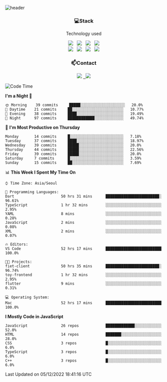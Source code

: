![header](https://capsule-render.vercel.app/api?type=waving&color=gradient&height=200&text=Che-ri&fontAlign=70&fontAlignY=40&animation=twinkling)

<h3 align="center">💻Stack</h3>
<p align="center">Technology used</p>
<div align="center"><img src="https://img.shields.io/badge/HTML5-e74c3c?style=flat-square&logo=HTML5&logoColor=white"></img> &nbsp <img src="https://img.shields.io/badge/CSS3-0A84FF?style=flat-square&logo=CSS3&logoColor=white"></img> &nbsp <img src="https://img.shields.io/badge/tailwind%2Dcss-06B6D4?style=flat-square&logo=tailwindcss&logoColor=white"/></a> &nbsp <img src="https://img.shields.io/badge/styled%2Dcomponents-DB7093?style=flat-square&logo=styled%2Dcomponents&logoColor=white"/></a>
<br><img src="https://img.shields.io/badge/JavaScript-FFCD11?style=flat-square&logo=JavaScript&logoColor=white"></img> &nbsp <img src="https://img.shields.io/badge/React-00BCF6?style=flat-square&logo=React&logoColor=white"></img> &nbsp <img src="https://img.shields.io/badge/Redux-764ABC?style=flat-square&logo=Redux&logoColor=white"/> &nbsp <img src="https://img.shields.io/badge/Zustand-582D3E?style=flat-square&logo=Zustand&logoColor=white"/></a></div> 

<h3 align="center">📫Contact</h3>
<div align="center"><a href="https://cheri.tistory.com/"><img src="https://img.shields.io/badge/Cheri-AD29B6?style=flat-square&logo=Tidal&logoColor=white"/></a> <a href="rnjs1135@gmail.com"> &nbsp <img src="https://img.shields.io/badge/Gmail-EA4335?style=flat-square&logo=Gmail&logoColor=white"/></a></div>

<!--START_SECTION:waka-->
![Code Time](http://img.shields.io/badge/Code%20Time-1%2C894%20hrs%2012%20mins-blue)

**I'm a Night 🦉** 

```text
🌞 Morning    39 commits     █████░░░░░░░░░░░░░░░░░░░░   20.0% 
🌆 Daytime    21 commits     ██░░░░░░░░░░░░░░░░░░░░░░░   10.77% 
🌃 Evening    38 commits     ████░░░░░░░░░░░░░░░░░░░░░   19.49% 
🌙 Night      97 commits     ████████████░░░░░░░░░░░░░   49.74%

```
📅 **I'm Most Productive on Thursday** 

```text
Monday       14 commits     █░░░░░░░░░░░░░░░░░░░░░░░░   7.18% 
Tuesday      37 commits     ████░░░░░░░░░░░░░░░░░░░░░   18.97% 
Wednesday    39 commits     █████░░░░░░░░░░░░░░░░░░░░   20.0% 
Thursday     44 commits     █████░░░░░░░░░░░░░░░░░░░░   22.56% 
Friday       39 commits     █████░░░░░░░░░░░░░░░░░░░░   20.0% 
Saturday     7 commits      █░░░░░░░░░░░░░░░░░░░░░░░░   3.59% 
Sunday       15 commits     ██░░░░░░░░░░░░░░░░░░░░░░░   7.69%

```


📊 **This Week I Spent My Time On** 

```text
⌚︎ Time Zone: Asia/Seoul

💬 Programming Languages: 
Dart                     50 hrs 31 mins      ████████████████████████░   96.61% 
TypeScript               1 hr 32 mins        ░░░░░░░░░░░░░░░░░░░░░░░░░   2.95% 
YAML                     8 mins              ░░░░░░░░░░░░░░░░░░░░░░░░░   0.28% 
JavaScript               2 mins              ░░░░░░░░░░░░░░░░░░░░░░░░░   0.08% 
XML                      2 mins              ░░░░░░░░░░░░░░░░░░░░░░░░░   0.07%

🔥 Editors: 
VS Code                  52 hrs 17 mins      █████████████████████████   100.0%

🐱‍💻 Projects: 
fiet-client              50 hrs 35 mins      ████████████████████████░   96.74% 
toy-frontend             1 hr 32 mins        ░░░░░░░░░░░░░░░░░░░░░░░░░   2.95% 
flutter                  9 mins              ░░░░░░░░░░░░░░░░░░░░░░░░░   0.31%

💻 Operating System: 
Mac                      52 hrs 17 mins      █████████████████████████   100.0%

```

**I Mostly Code in JavaScript** 

```text
JavaScript               26 repos            █████████████░░░░░░░░░░░░   52.0% 
HTML                     14 repos            ███████░░░░░░░░░░░░░░░░░░   28.0% 
CSS                      3 repos             █░░░░░░░░░░░░░░░░░░░░░░░░   6.0% 
TypeScript               3 repos             █░░░░░░░░░░░░░░░░░░░░░░░░   6.0% 
C++                      3 repos             █░░░░░░░░░░░░░░░░░░░░░░░░   6.0%

```



 Last Updated on 05/12/2022 18:41:16 UTC
<!--END_SECTION:waka-->
